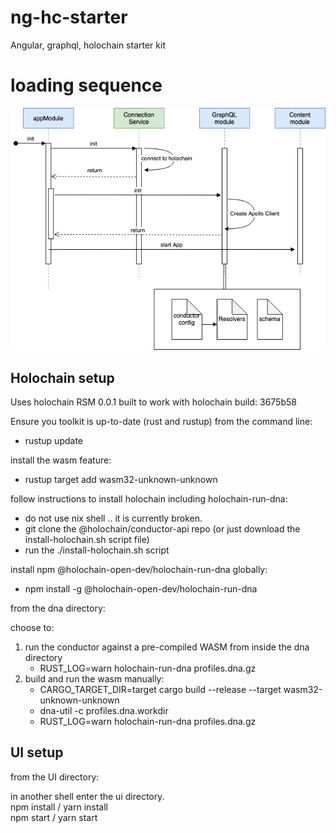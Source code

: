 # ng-hc-starter

Angular, graphql, holochain starter kit

# loading sequence
![image](angular_seq.png)

## Holochain setup

Uses holochain RSM 0.0.1 
built to work with holochain build: 3675b58

Ensure you toolkit is up-to-date (rust and rustup)
from the command line:
  - rustup update
  
install the wasm feature:
  - rustup target add wasm32-unknown-unknown

follow instructions to install holochain including holochain-run-dna:
  - do not use nix shell .. it is currently broken.
  - git clone the @holochain/conductor-api repo (or just download the install-holochain.sh script file)
  - run the ./install-holochain.sh script

install npm @holochain-open-dev/holochain-run-dna globally:
  - npm install -g @holochain-open-dev/holochain-run-dna 

from the dna directory:

choose to:
1. run the conductor against a pre-compiled WASM from inside the dna directory 
    -  RUST_LOG=warn holochain-run-dna profiles.dna.gz
2. build and run the wasm manually:
    -  CARGO_TARGET_DIR=target cargo build --release --target wasm32-unknown-unknown
    -  dna-util -c profiles.dna.workdir
    -  RUST_LOG=warn holochain-run-dna profiles.dna.gz


## UI setup

from the UI directory:

in another shell enter the ui directory.  
npm install / yarn install  
npm start / yarn start  

